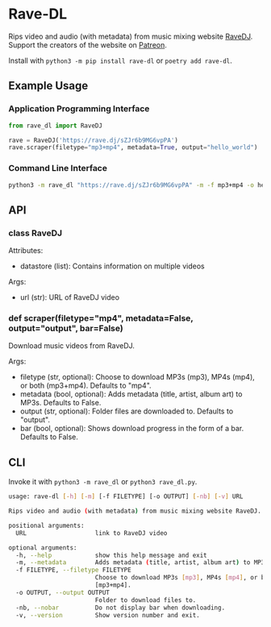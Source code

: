 # Rave-DL
Rips video and audio (with metadata) from music mixing website [RaveDJ](https://rave.dj/). Support the creators of the website on [Patreon](https://www.patreon.com/RaveDJ/). <br>

Install with `python3 -m pip install rave-dl` or `poetry add rave-dl`.

## Example Usage
### Application Programming Interface
```python
from rave_dl import RaveDJ

rave = RaveDJ('https://rave.dj/sZJr6b9MG6vpPA')
rave.scraper(filetype="mp3+mp4", metadata=True, output="hello_world")
```
### Command Line Interface
```bash
python3 -m rave_dl "https://rave.dj/sZJr6b9MG6vpPA" -m -f mp3+mp4 -o hello_world
```
## API
### class RaveDJ
Attributes:
* datastore (list): Contains information on multiple videos

Args:
* url (str): URL of RaveDJ video
### def scraper(filetype="mp4", metadata=False, output="output", bar=False)
Download music videos from RaveDJ.

Args:
* filetype (str, optional): Choose to download MP3s (mp3), MP4s (mp4), or both (mp3+mp4). Defaults to "mp4".
* metadata (bool, optional): Adds metadata (title, artist, album art) to MP3s. Defaults to False.
* output (str, optional): Folder files are downloaded to. Defaults to "output".
* bar (bool, optional): Shows download progress in the form of a bar. Defaults to False.
## CLI
Invoke it with `python3 -m rave_dl` or `python3 rave_dl.py`.
```bash
usage: rave-dl [-h] [-m] [-f FILETYPE] [-o OUTPUT] [-nb] [-v] URL

Rips video and audio (with metadata) from music mixing website RaveDJ. (v1.0)

positional arguments:
  URL                   link to RaveDJ video

optional arguments:
  -h, --help            show this help message and exit
  -m, --metadata        Adds metadata (title, artist, album art) to MP3s.
  -f FILETYPE, --filetype FILETYPE
                        Choose to download MP3s [mp3], MP4s [mp4], or both
                        [mp3+mp4].
  -o OUTPUT, --output OUTPUT
                        Folder to download files to.
  -nb, --nobar          Do not display bar when downloading.
  -v, --version         Show version number and exit.
```
